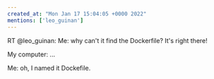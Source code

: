 ```yaml
---
created_at: "Mon Jan 17 15:04:05 +0000 2022"
mentions: ['leo_guinan']
---
```


RT @leo_guinan: Me: why can't it find the Dockerfile? It's right there!

My computer: ...

Me: oh, I named it Dockefile.